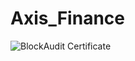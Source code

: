 # Axis_Finance

![BlockAudit Certificate](https://user-images.githubusercontent.com/121312707/232206148-459aa1b2-2edb-4008-8ba5-5e49f690a06d.png)
